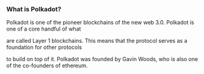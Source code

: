 ### What is Polkadot?
Polkadot is one of the pioneer blockchains of the new web 3.0. Polkadot is one of a core handful of what

are called Layer 1 blockchains. This means that the protocol serves as a foundation for other protocols 

to build on top of it. Polkadot was founded by Gavin Woods, who is also one of the co-founders of ethereum.

